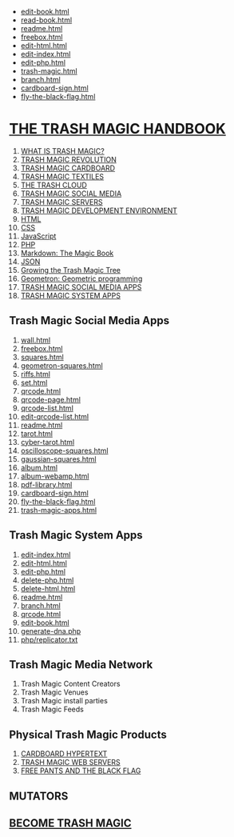  - [edit-book.html](edit-book.html)
 - [read-book.html](read-book.html)
 - [readme.html](readme.html)
 - [freebox.html](freebox.html)
 - [edit-html.html](edit-html.html)
 - [edit-index.html](edit-index.html)
 - [edit-php.html](edit-php.html)
 - [trash-magic.html](trash-magic.html)
 - [branch.html](branch.html)
 - [cardboard-sign.html](cardboard-sign.html)
 - [fly-the-black-flag.html](fly-the-black-flag.html)



# [THE TRASH MAGIC HANDBOOK](https://github.com/LafeLabs/TRASH-MAGIC-HANDBOOK)


 1. [WHAT IS TRASH MAGIC?](intro.md)
 2. [TRASH MAGIC REVOLUTION](revolution.md)
 3. [TRASH MAGIC CARDBOARD](cardboard.md)
 4. [TRASH MAGIC TEXTILES](textile.md)
 5. [THE TRASH CLOUD]()
 8. [TRASH MAGIC SOCIAL MEDIA]()
 6. [TRASH MAGIC SERVERS]()
 7. [TRASH MAGIC DEVELOPMENT ENVIRONMENT]()
 1. [HTML](html.md)
 2. [CSS](css.md)
 3. [JavaScript](javascript.md)
 4. [PHP](php.md)
 5. [Markdown: The Magic Book](markdown.md)
 6. [JSON](json.md)
 6. [Growing the Trash Magic Tree](filename=tree.md)
 7. [Geometron: Geometric programming](geometron.md)
 8. [TRASH MAGIC SOCIAL MEDIA APPS](social-media-apps.md)
 9. [TRASH MAGIC SYSTEM APPS](system-apps.md)

## Trash Magic Social Media Apps

1. [wall.html](wall.html)
2. [freebox.html](freebox.html)
2. [squares.html](squares.html)
3. [geometron-squares.html](geometron-squares.html)
4. [riffs.html](riffs.html)
5. [set.html](set.html)
6. [qrcode.html](qrcode.html)
7. [qrcode-page.html](qrcode-page.html)
8. [qrcode-list.html](qrcode-list.html)
8. [edit-qrcode-list.html](edit-qrcode-list.html)
9. [readme.html](readme.html)
10. [tarot.html](tarot.html)
11. [cyber-tarot.html](cyber-tarot.html)
12. [oscilloscope-squares.html](oscilloscope-squares.html)
13. [gaussian-squares.html](gaussian-squares.html)
14. [album.html](album.html)
15. [album-webamp.html](album-webamp.html)
16. [pdf-library.html](pdf-library.html)
17. [cardboard-sign.html](cardboard-sign.html)
18. [fly-the-black-flag.html](fly-the-black-flag.html)
17. [trash-magic-apps.html](trash-magic-apps.html)

## Trash Magic System Apps

 1. [edit-index.html](edit-index.html)
 2. [edit-html.html](edit-html.html)
 3. [edit-php.html](edit-php.html)
 4. [delete-php.html](delete-php.html)
 4. [delete-html.html](delete-html.html)
 5. [readme.html](readme.html)
 6. [branch.html](branch.html)
 7. [qrcode.html](qrcode.html)
 8. [edit-book.html](edit-book.html)
 9. [generate-dna.php](generate-dna.php)
 10. [php/replicator.txt](php/replicator.txt)

## Trash Magic Media Network

1. Trash Magic Content Creators
2. Trash Magic Venues
4. Trash Magic install parties
5. Trash Magic Feeds

## Physical Trash Magic Products

1. [CARDBOARD HYPERTEXT](read-markdown-file.php?filename=textile.md)
3. [TRASH MAGIC WEB SERVERS](readme.html)
4. [FREE PANTS AND THE BLACK FLAG](read-markdown-file.php?filename=textile.md)


## MUTATORS

## [BECOME TRASH MAGIC](copy.php?from=trash-magic.html&to=index.html)

